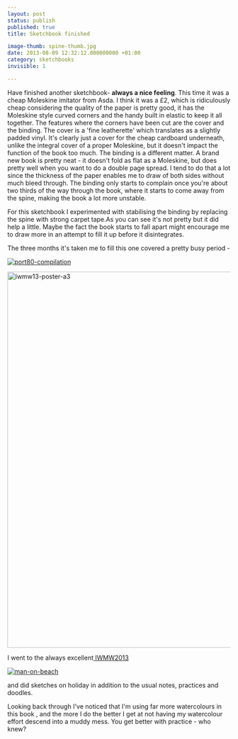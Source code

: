 ```yaml
---
layout: post
status: publish
published: true
title: Sketchbook finished

image-thumb: spine-thumb.jpg
date: 2013-08-09 12:32:12.000000000 +01:00
category: sketchbooks
invisible: 1

---
```




Have finished another sketchbook- <strong>always a nice feeling</strong>. This time it was a cheap Moleskine imitator from Asda. I think it was a £2, which is ridiculously cheap considering the quality of the paper is pretty good, it has the Moleskine style curved corners and the handy built in elastic to keep it all together. The features where the corners have been cut are the cover and the binding. The cover is a 'fine leatherette'  which translates as a slightly padded vinyl. It's clearly just a cover for the cheap cardboard underneath, unlike the integral cover of a proper Moleskine, but it doesn't impact the function of the book too much. The binding is a different matter. A brand new book is pretty neat - it doesn't fold as flat as a Moleskine, but does pretty well when you want to do a double page spread. I tend to do that a lot since the thickness of the paper enables me to draw of both sides without much bleed through.  The binding only starts to complain once you're about two thirds of the way through the book, where it starts to come away from the spine, making the book a lot more unstable.

For this sketchbook I experimented with stabilising the binding by replacing the spine with strong carpet tape.As you can see it's not pretty but it did help a little. Maybe the fact the book starts to fall apart might encourage me to draw more in an attempt to fill it up before it disintegrates.

The three months it's taken me to fill this one covered a pretty busy period - 

<a href="{{ site.baseurl }}/images/port80/port80-2013-5-10-sketchnotes.gif"><img src="{{ site.baseurl }}/images/port80/port80-2013-05-10-sketchnotes.gif" alt="port80-compilation" /></a>



<a href="http://www.flickr.com/photos/mearso/sets/72157634398512614/"><img src="{{ site.baseurl }}/images/iwmw13-poster-a3.gif" alt="iwmw13-poster-a3" width="600" height="849" class="aligncenter size-full wp-image-1605" /></a>

I went to the always excellent<a href="http://iwmw.ukoln.ac.uk/iwmw2013/" title="IWMW2013"> IWMW2013</a>

<a href="http://www.flickr.com/photos/mearso/sets/72157634852961354/"><img src="{{ site.baseurl }}/images/holiday.jpg" alt="man-on-beach"/></a>

and did sketches on holiday in addition to the usual notes, practices and doodles.

Looking back through I've noticed that I'm using far more watercolours in this book , and the more I do the better I get at not having my watercolour effort descend into a muddy mess. You get better with practice - who knew?
